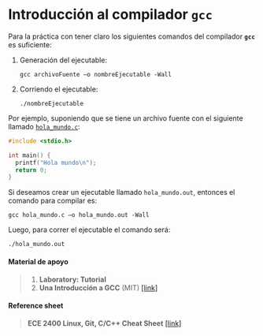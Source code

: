 # Introducción al compilador `gcc`

Para la práctica con tener claro los siguientes comandos del compilador **`gcc`** es suficiente:

1. Generación del ejecutable:
   
   ```
   gcc archivoFuente –o nombreEjecutable -Wall
   ```
   
2. Corriendo el ejecutable:
   
   ```
   ./nombreEjecutable
   ```

Por ejemplo, suponiendo que se tiene un archivo fuente con el siguiente llamado [`hola_mundo.c`](./code/hola_mundo.c):

```c
#include <stdio.h>

int main() {
  printf("Hola mundo\n");
  return 0;
}
```

Si deseamos crear un ejecutable llamado `hola_mundo.out`, entonces el comando para compilar es:

```
gcc hola_mundo.c –o hola_mundo.out -Wall
```

Luego, para correr el ejecutable el comando será:

```
./hola_mundo.out
```

#### Material de apoyo

> 1. **Laboratory: Tutorial** 
> 2. **Una Introducción a GCC** (MIT) [[link]](https://www.nongnu.org/gccintro-es/gccintro.es.pdf)

#### Reference sheet

> **ECE 2400 Linux, Git, C/C++ Cheat Sheet** [[link]](../summary/ece2400-cheat-sheet.pdf)